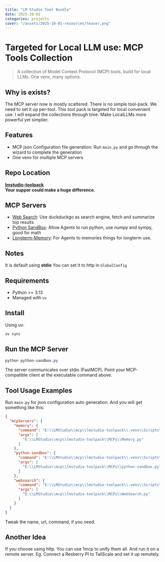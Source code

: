 ```yaml
---
title: "LM Studio Tool Bundle"
date: 2025-10-01
categories: projects
cover: "/assets/2025-10-01-resources/teaser.png"
---
```


# Targeted for Local LLM use: MCP Tools Collection

> A collection of Model Context Protocol (MCP) tools, build for local LLMs. One venv, many options.

## Why is exists?
The MCP server now is mostly scattered. There is no simple tool-pack. We need to set it up per-tool.
This tool pack is targeted for local convenient use. I will expand the collections through time. 
Make LocalLLMs more powerful yet simplier.

## Features
- MCP json Configuration file generation: Run `main.py` and go through the wizard to complete the generation
- One venv for multiple MCP servers

## Repo Location
[**lmstudio-toolpack**](https://github.com/ZihaoFU245/lmstudio-toolpack)<br>
**Your suppor could make a huge difference.**

## MCP Servers
- [Web Search](/MCPs/WebSearch.py): Use duckduckgo as search engine, fetch and summarize top results
- [Python SandBox](/MCPs/python-sandbox.py): Allow Agents to run python, use numpy and sympy, good for math
- [Longterm-Memory](/MCPs/Memory.py): For Agents to memories things for longterm use.

## Notes
It is default using **stdio**
You can set it to http in `GlobalConfig`

## Requirements
- Python >= 3.13
- Managed with `uv`

## Install
Using uv:
```bash
uv sync
```

## Run the MCP Server
```powershell
python python-sandbox.py
```
The server communicates over stdio (FastMCP). Point your MCP-compatible client at the executable command above.

## Tool Usage Examples
Run `main.py` for json configuration auto generation.
And you will get something like this:
```json
{
  "mcpServers": {
    "memory": {
      "command": "E:\\LMStudio\\mcp\\lmstudio-toolpack\\.venv\\Scripts\\python.exe",
      "args": [
        "E:\\LMStudio\\mcp\\lmstudio-toolpack\\MCPs\\Memory.py"
      ]
    },
    "python-sandbox": {
      "command": "E:\\LMStudio\\mcp\\lmstudio-toolpack\\.venv\\Scripts\\python.exe",
      "args": [
        "E:\\LMStudio\\mcp\\lmstudio-toolpack\\MCPs\\python-sandbox.py"
      ]
    },
    "websearch": {
      "command": "E:\\LMStudio\\mcp\\lmstudio-toolpack\\.venv\\Scripts\\python.exe",
      "args": [
        "E:\\LMStudio\\mcp\\lmstudio-toolpack\\MCPs\\WebSearch.py"
      ]
    }
  }
}
```
Tweak the name, url, command, if you need.

## Another Idea
If you choose using http. You can use 1mcp to unify them all.
And run it on a remote server.
Eg. Connect a Resberry PI to TailScale and set it up remotely.
